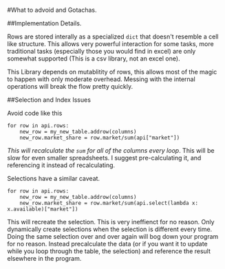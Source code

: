 #What to advoid and Gotachas.


##Implementation Details.

Rows are stored interally as a specialized `dict` that doesn't resemble a cell like structure. This allows very powerful interaction for some tasks, more traditional tasks (especially those you would find in excel) are only somewhat supported (This is a csv library, not an excel one).

This Library depends on mutablitity of rows, this allows most of the magic to happen with only moderate overhead. Messing with the internal operations will break the flow pretty quickly.

##Selection and Index Issues

Avoid code like this

    for row in api.rows:
        new_row = my_new_table.addrow(columns)
        new_row.market_share = row.market/sum(api["market"])

*This will recalculate the `sum` for all of the columns every loop*. This will be slow for even smaller spreadsheets. I suggest pre-calculating it, and referencing it instead of recalculating.

Selections have a similar caveat. 

    for row in api.rows:
        new_row = my_new_table.addrow(columns)
        new_row.market_share = row.market/sum(api.select(lambda x: x.available)["market"])

This will recreate the selection. This is very ineffienct for no reason. Only dynamically create selections when the selection is different every time. Doing the same selection over and over again will bog down your program for no reason. Instead precalculate the data (or if you want it to update while you loop through the table, the selection) and reference the result elsewhere in the program.



